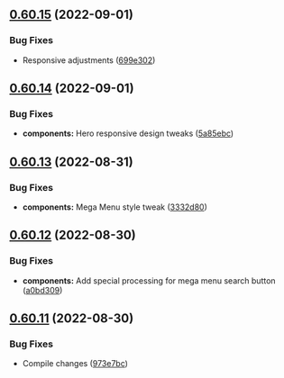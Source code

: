 ## [0.60.15](https://github.com/jacecotton/tcds/compare/v0.60.14...v0.60.15) (2022-09-01)


### Bug Fixes

* Responsive adjustments ([699e302](https://github.com/jacecotton/tcds/commit/699e302a4ad48855905b7e32fcd2dbcea2e0cf93))



## [0.60.14](https://github.com/jacecotton/tcds/compare/v0.60.13...v0.60.14) (2022-09-01)


### Bug Fixes

* **components:** Hero responsive design tweaks ([5a85ebc](https://github.com/jacecotton/tcds/commit/5a85ebc0705e950cc7b50a93afbb9b98e2d11b2a))



## [0.60.13](https://github.com/jacecotton/tcds/compare/v0.60.12...v0.60.13) (2022-08-31)


### Bug Fixes

* **components:** Mega Menu style tweak ([3332d80](https://github.com/jacecotton/tcds/commit/3332d803e61b802d00411c12dcf461a3925cd55c))



## [0.60.12](https://github.com/jacecotton/tcds/compare/v0.60.11...v0.60.12) (2022-08-30)


### Bug Fixes

* **components:** Add special processing for mega menu search button ([a0bd309](https://github.com/jacecotton/tcds/commit/a0bd3090dfc8b69b756d984c9f256eda3fc5548a))



## [0.60.11](https://github.com/jacecotton/tcds/compare/v0.60.10...v0.60.11) (2022-08-30)


### Bug Fixes

* Compile changes ([973e7bc](https://github.com/jacecotton/tcds/commit/973e7bca796b0eadb8f200345b2b7f3f88b23e57))



